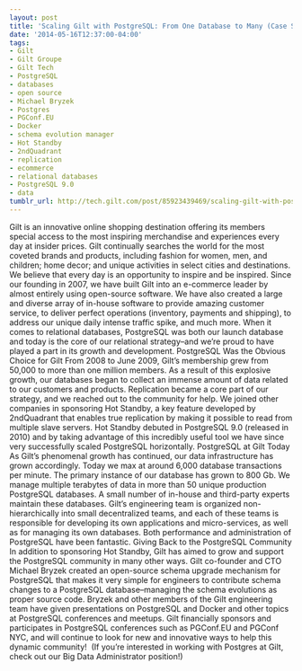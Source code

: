 ```yaml
---
layout: post
title: 'Scaling Gilt with PostgreSQL: From One Database to Many (Case Study)'
date: '2014-05-16T12:37:00-04:00'
tags:
- Gilt
- Gilt Groupe
- Gilt Tech
- PostgreSQL
- databases
- open source
- Michael Bryzek
- Postgres
- PGConf.EU
- Docker
- schema evolution manager
- Hot Standby
- 2ndQuadrant
- replication
- ecommerce
- relational databases
- PostgreSQL 9.0
- data
tumblr_url: http://tech.gilt.com/post/85923439469/scaling-gilt-with-postgresql-from-one-database-to
---
```



Gilt is an innovative online shopping destination offering its members special access to the most inspiring merchandise and experiences every day at insider prices. Gilt continually searches the world for the most coveted brands and products, including fashion for women, men, and children; home decor; and unique activities in select cities and destinations. We believe that every day is an opportunity to inspire and be inspired.
Since our founding in 2007, we have built Gilt into an e-commerce leader by almost entirely using open-source software. We have also created a large and diverse array of in-house software to provide amazing customer service, to deliver perfect operations (inventory, payments and shipping), to address our unique daily intense traffic spike, and much more. When it comes to relational databases, PostgreSQL was both our launch database and today is the core of our relational strategy–and we’re proud to have played a part in its growth and development.
PostgreSQL Was the Obvious Choice for Gilt
From 2008 to June 2009, Gilt’s membership grew from 50,000 to more than one million members. As a result of this explosive growth, our databases began to collect an immense amount of data related to our customers and products. Replication became a core part of our strategy, and we reached out to the community for help. We joined other companies in sponsoring Hot Standby, a key feature developed by 2ndQuadrant that enables true replication by making it possible to read from multiple slave servers. Hot Standby debuted in PostgreSQL 9.0 (released in 2010) and by taking advantage of this incredibly useful tool we have since very successfully scaled PostgreSQL horizontally. 
PostgreSQL at Gilt Today
As Gilt’s phenomenal growth has continued, our data infrastructure has grown accordingly. Today we max at around 6,000 database transactions per minute. The primary instance of our database has grown to 800 Gb. We manage multiple terabytes of data in more than 50 unique production PostgreSQL databases. A small number of in-house and third-party experts maintain these databases. Gilt’s engineering team is organized non-hierarchically into small decentralized teams, and each of these teams is responsible for developing its own applications and micro-services, as well as for managing its own databases. Both performance and administration of PostgreSQL have been fantastic.
Giving Back to the PostgreSQL Community
In addition to sponsoring Hot Standby, Gilt has aimed to grow and support the PostgreSQL community in many other ways. Gilt co-founder and CTO Michael Bryzek created an open-source schema upgrade mechanism for PostgreSQL that makes it very simple for engineers to contribute schema changes to a PostgreSQL database–managing the schema evolutions as proper source code. Bryzek and other members of the Gilt engineering team have given presentations on PostgreSQL and Docker and other topics at PostgreSQL conferences and meetups. Gilt financially sponsors and participates in PostgreSQL conferences such as PGConf.EU and PGConf NYC, and will continue to look for new and innovative ways to help this dynamic community! 
(If you’re interested in working with Postgres at Gilt, check out our Big Data Administrator position!)
